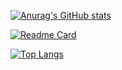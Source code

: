 [![Anurag's GitHub stats](https://github-readme-stats.vercel.app/api?username=mohamadorg)](https://github.com/mohamadorg/github-readme-stats)

[![Readme Card](https://github-readme-stats.vercel.app/api/pin/?username=mohamadorg&repo=github-readme-stats)](https://github.com/mohamadorg/github-readme-stats)

[![Top Langs](https://github-readme-stats.vercel.app/api/top-langs/?username=mohamadorg)](https://github.com/mohamadorg/github-readme-stats)
